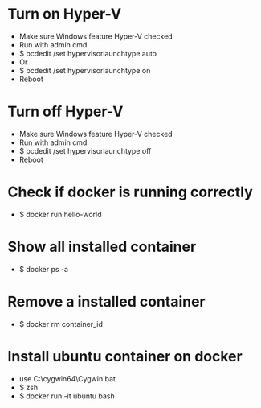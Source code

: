 Turn on Hyper-V
=====
* Make sure Windows feature Hyper-V checked
* Run with admin cmd
* $ bcdedit /set hypervisorlaunchtype auto
* Or
* $ bcdedit /set hypervisorlaunchtype on
* Reboot

Turn off Hyper-V 
=====
* Make sure Windows feature Hyper-V checked
* Run with admin cmd
* $ bcdedit /set hypervisorlaunchtype off
* Reboot

Check if docker is running correctly
=====
* $ docker run hello-world

Show all installed container
=====
* $ docker ps -a

Remove a installed container
=====
* $ docker rm container_id

Install ubuntu container on docker
=====
* use C:\cygwin64\Cygwin.bat
* $ zsh
* $ docker run -it ubuntu bash